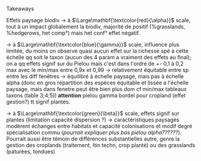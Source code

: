Takeaways

Effets paysage biodiv
→ à $\Large\mathbf{\textcolor{red}{\alpha}}$ scale, tout à un impact globalement la biodiv, majorité de positif (%grasslands, %hedgerows, het comp°) mais het conf° effet négatif.

→ à $\Large\mathbf{\textcolor{blue}{\gamma}}$ scale, influence plus limitée, du moins on observe quasi aucun effet sur la richesse spé à cette échelle qq soit le taxon (aucun des 4 param a vraiment des effets au final); on a qq effets signif sur du Pielou mais c'est dans l'ordre de +- 0,1 à 0,2 max avec le min/max entre 0,9x et 0,99 → relativement équitable entre sp entre les diff fenêtres → équilibré à échelle paysage, mais pas à échelle alpha (donc en gros répartition des espèces équitable et lissée a l'échelle paysage, mais dans fenetre peut être bien plus dom cf min/max tableaux taxons (table 3;4;5))
**attention** pielou gamma bordel pour cropland (effet gestion?) tt signif plantes.

→ à $\Large\mathbf{\textcolor{green}{\beta}}$ scale, effets signif sur plantes (limitation capacité dispersion ?) → caractéristiques paysages modèrent échanges entre habitats et capacité colonisations et modif degré spécialisation commu (*pourrait expliquer plus bas piélou alpha??????*).
Pourrait aussi être témoin de différences substantielles autre, genre la gestion des croplands (traitement, Itin techn, crop planté) ou des grasslands (paturées, tondues)